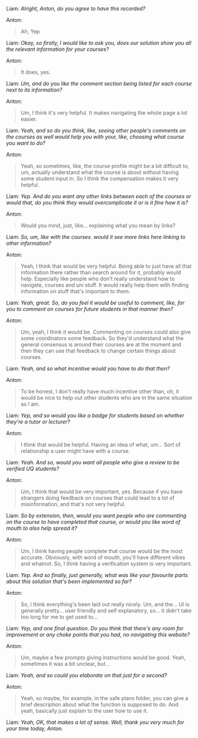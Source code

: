Liam: *Alright, Anton, do you agree to have this recorded?* 

Anton: 
>Ah, Yep

Liam: *Okay, so firstly, I would like to ask you, does our solution show you all the relevant information for your courses?* 

Anton: 
>It does, yes. 

Liam: *Um, and do you like the comment section being listed for each course next to its information?* 

Anton: 
>Um, I think it's very helpful. It makes navigating the whole page a lot easier. 

Liam: *Yeah, and so do you think, like, seeing other people's comments on the courses as well would help you with your, like, choosing what course you want to do?* 

Anton: 
>Yeah, so sometimes, like, the course profile might be a bit difficult to, um, actually understand what the course is about without having some student input in. So I think the compensation makes it very helpful. 

Liam: *Yep. And do you want any other links between each of the courses or would that, do you think they would overcomplicate it or is it fine how it is?* 

Anton: 
>Would you mind, just, like... explaining what you mean by links? 

Liam: *So, um, like with the courses. would it see more links here linking to other information?* 

Anton: 
>Yeah, I think that would be very helpful. Being able to just have all that information there rather than search around for it, probably would help. Especially like people who don't really understand how to navigate, courses and uni stuff. It would really help them with finding information on stuff that's important to them. 

Liam: *Yeah, great. So, do you feel it would be useful to comment, like, for you to comment on courses for future students in that manner then?* 

Anton: 
>Um, yeah, I think it would be. Commenting on courses could also give some coordinators some feedback. So they'd understand what the general consensus is around their courses are at the moment and then they can use that feedback to change certain things about courses. 

Liam: *Yeah, and so what incentive would you have to do that then?* 

Anton: 
>To be honest, I don't really have much incentive other than, oh, it would be nice to help out other students who are in the same situation as I am. 

Liam: *Yep, and so would you like a badge for students based on whether they're a tutor or lecturer?* 

Anton: 
>I think that would be helpful. Having an idea of what, um... Sort of relationship a user might have with a course. 

Liam: *Yeah. And so, would you want all people who give a review to be verified UQ students?* 

Anton: 
>Um, I think that would be very important, yes. Because if you have strangers doing feedback on courses that could lead to a lot of misinformation, and that's not very helpful. 

Liam: *So by extension, then, would you want people who are commenting on the course to have completed that course, or would you like word of mouth to also help spread it?* 

Anton: 
>Um, I think having people complete that course would be the most accurate. Obviously, with word of mouth, you'll have different vibes and whatnot. So, I think having a verification system is very important. 

Liam: *Yep. And so finally, just generally, what was like your favourite parts about this solution that's been implemented so far?* 

Anton: 
>So, I think everything's been laid out really nicely. Um, and the... UI is generally pretty... user friendly and self explanatory, so... it didn't take too long for me to get used to... 

Liam: *Yep, and one final question. Do you think that there's any room for improvement or any choke points that you had, no navigating this website?* 

Anton: 
>Um, maybe a few prompts giving instructions would be good. Yeah, sometimes it was a bit unclear, but... 

Liam: *Yeah, and so could you elaborate on that just for a second?* 

Anton: 
>Yeah, so maybe, for example, in the safe plans folder, you can give a brief description about what the function is supposed to do. And yeah, basically just explain to the user how to use it. 

Liam: *Yeah, OK, that makes a lot of sense. Well, thank you very much for your time today, Anton.*